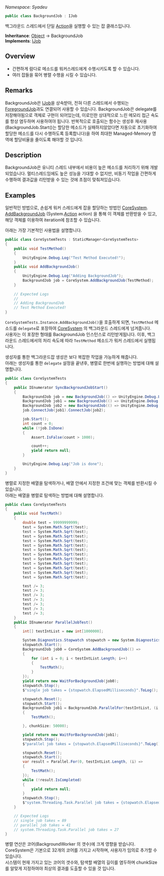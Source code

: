 _Namespace: Syadeu_
```csharp
public class BackgroundJob : IJob
```

백그라운드 스레드에서 단일 [Action](https://docs.microsoft.com/ko-kr/dotnet/api/system.action?view=net-5.0)을 실행할 수 있는 잡 클래스입니다.

**Inheritance**: [Object](https://docs.microsoft.com/ko-kr/dotnet/api/system.object?view=net-5.0) -> BackgroundJob  
**Implements**: [IJob](https://github.com/Syadeu/CoreSystem/wiki/IJob)

## Overview
* 간편하게 람다로 메소드를 워커스레드에게 수행시키도록 할 수 있습니다.
* 여러 잡들을 묶어 병렬 수행을 시킬 수 있습니다.

## Remarks
BackgroundJob은 [IJob](https://github.com/Syadeu/CoreSystem/wiki/IJob)을 상속받아, 전혀 다른 스레드에서 수행되는 [ForegroundJob](https://github.com/Syadeu/CoreSystem/wiki/ForegroundJob)과도 연결되어 사용할 수 있습니다.
BackgroundJob은 delegate를 저장해야됨으로 객체로 구현이 되어있는데, 이로인한 상대적으로 느린 메모리 접근 속도를 항상 염두하며 사용하여야 됩니다.
반복적으로 호출되는 함수는 생성후 재사용(BackgroundJob.Start()는 할당한 메소드가 실패하지않았다면 자동으로 초기화하여 할당한 메소드를 다시 수행하도록 등록합니다)을 하여 최대한 Managed-Memory 영역에 할당비율을 줄이도록 해야할 것 입니다.

## Description
BackgroundJob은 유니티 스레드 내부에서 비용이 높은 메소드를 처리하기 위해 개발되었습니다. 멀티스레드임에도 높은 성능을 기대할 수 없지만, 비동기 작업을 간편하게 수행하여 결과값을 리턴받을 수 있는 것에 초점이 맞춰져있습니다. 

## Examples
일반적인 방법으로, 손쉽게 워커 스레드에게 잡을 할당하는 방법인
[CoreSystem](https://github.com/Syadeu/CoreSystem/wiki/CoreSystem).
[AddBackgroundJob](https://github.com/Syadeu/CoreSystem/wiki/CoreSystem-AddBackgroundJob)
(System.[Action](https://docs.microsoft.com/ko-kr/dotnet/api/system.action?view=net-5.0) action) 
을 통해 이 객체를 반환받을 수 있고, 해당 객체를 이용하여 iteration에 참조할 수 있습니다.  

아래는 가장 기본적인 사용법을 설명합니다.
```csharp
public class CoreSystemTests : StaticManager<CoreSystemTests>
{
    public void TestMethod()
    {
        UnityEngine.Debug.Log("Test Method Executed!");
    }
    public void AddBackgroundJob()
    {
        UnityEngine.Debug.Log("Adding BackgroundJob");
        BackgroundJob job = CoreSystem.AddBackgroundJob(TestMethod);
    }
    
    // Expected Logs
    //
    // Adding BackgroundJob
    // Test Method Executed!
}
```
`CoreSystemTests.Instance.AddBackgroundJob()`을 호출하게 되면, 
`TestMethod` 메소드를 `delegate`로 포장하여 [CoreSystem](https://github.com/Syadeu/CoreSystem/wiki/CoreSystem) 의 백그라운드 스레드에게 넘겨줍니다.  
사용자는 이 포장한 형태를 BackgroundJob 인스턴스로 리턴받게됩니다. 이후, 백그라운드 스레드에서의 처리 속도에 따라 `TestMethod` 메소드가 워커 스레드에서 실행됩니다. 


생성자를 통한 백그라운드잡 생성은 보다 복잡한 작업을 가능하게 해줍니다.  
아래는 생성자를 통한 `delegate` 설정을 끝낸후, 병렬로 한번에 실행하는 방법에 대해 설명합니다.  
```csharp
public class CoreSystemTests
{
    public IEnumerator SyncBackgroundJobStart()
    {
        BackgroundJob job = new BackgroundJob(() => UnityEngine.Debug.Log("1. Test Method Executed!"));
        BackgroundJob job1 = new BackgroundJob(() => UnityEngine.Debug.Log("2. Test Method Executed!"));
        BackgroundJob job2 = new BackgroundJob(() => UnityEngine.Debug.Log("3. Test Method Executed!"));
        job.ConnectJob(job1).ConnectJob(job2);

        job.Start();
        int count = 0;
        while (!job.IsDone)
        {
            Assert.IsFalse(count > 1000);

            count++;
            yield return null;
        }

        UnityEngine.Debug.Log("Job is done");
    }
}
```

병렬로 지정한 배열을 탐색하거나, 배열 안에서 지정한 조건에 맞는 객체를 반환시킬 수 있습니다.  
아래는 배열을 병렬로 탐색하는 방법에 대해 설명합니다.

```csharp
public class CoreSystemTests
{
    public void TestMath()
    {
        double test = 99999999999;
        test = System.Math.Sqrt(test);
        test = System.Math.Sqrt(test);
        test = System.Math.Sqrt(test);
        test = System.Math.Sqrt(test);
        test = System.Math.Sqrt(test);
        test = System.Math.Sqrt(test);
        test = System.Math.Sqrt(test);
        test = System.Math.Sqrt(test);
        test = System.Math.Sqrt(test);
        test = System.Math.Sqrt(test);
        test = System.Math.Sqrt(test);
        test = System.Math.Sqrt(test);

        test /= 3;
        test /= 3;
        test /= 3;
        test /= 3;
        test /= 3;
        test /= 3;
        test /= 3;
    }
    public IEnumerator ParallelJobTest()
    {
        int[] testIntList = new int[1000000];

        System.Diagnostics.Stopwatch stopwatch = new System.Diagnostics.Stopwatch();
        stopwatch.Start();
        BackgroundJob job0 = CoreSystem.AddBackgroundJob(() =>
        {
            for (int i = 0; i < testIntList.Length; i++)
            {
                TestMath();
            }
        });
        yield return new WaitForBackgroundJob(job0);
        stopwatch.Stop();
        $"single job takes = {stopwatch.ElapsedMilliseconds}".ToLog();

        stopwatch.Reset();
        stopwatch.Start();
        BackgroundJob job1 = BackgroundJob.ParallelFor(testIntList, (i, value) =>
        {
            TestMath();

        }, chunkSize: 50000);

        yield return new WaitForBackgroundJob(job1);
        stopwatch.Stop();
        $"parallel job takes = {stopwatch.ElapsedMilliseconds}".ToLog();

        stopwatch.Reset();
        stopwatch.Start();
        var result = Parallel.For(0, testIntList.Length, (i) =>
        {
            TestMath();
        });
        while (!result.IsCompleted)
        {
            yield return null;
        }
        stopwatch.Stop();
        $"system.Threading.Task.Parallel job takes = {stopwatch.ElapsedMilliseconds}".ToLog();
    }

    // Expected Logs
    // single job takes = 89
    // parallel job takes = 41
    // system.Threading.Task.Parallel job takes = 27
}
```

병렬 연산은 코어(BackgroundWorker 의 갯수)에 크게 영향을 받습니다.  
CoreSystem은 기본으로 32개의 코어를 가지고 시작하며, 사용자가 임의로 추가할 수 있습니다.  
시스템이 현재 가지고 있는 코어의 갯수와, 탐색할 배열의 길이를 염두하며 chunkSize 를 알맞게 지정하여야 최상의 결과를 도출할 수 있을 것 입니다.